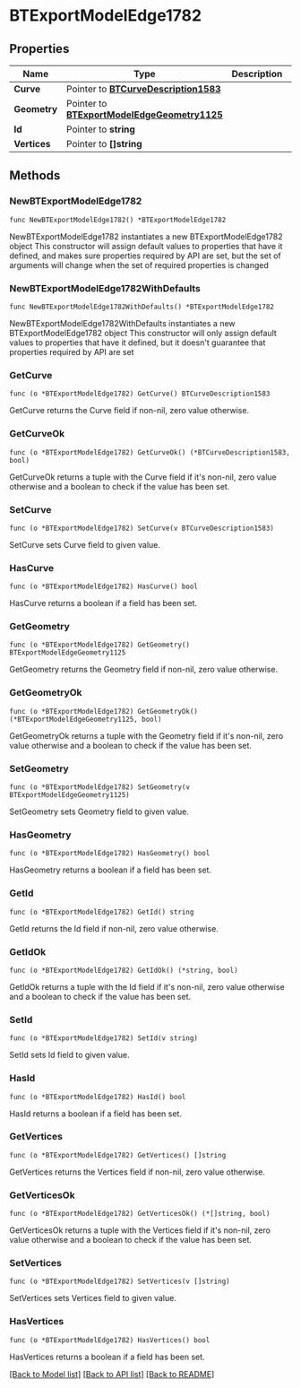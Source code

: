 # BTExportModelEdge1782

## Properties

Name | Type | Description | Notes
------------ | ------------- | ------------- | -------------
**Curve** | Pointer to [**BTCurveDescription1583**](BTCurveDescription1583.md) |  | [optional] 
**Geometry** | Pointer to [**BTExportModelEdgeGeometry1125**](BTExportModelEdgeGeometry1125.md) |  | [optional] 
**Id** | Pointer to **string** |  | [optional] 
**Vertices** | Pointer to **[]string** |  | [optional] 

## Methods

### NewBTExportModelEdge1782

`func NewBTExportModelEdge1782() *BTExportModelEdge1782`

NewBTExportModelEdge1782 instantiates a new BTExportModelEdge1782 object
This constructor will assign default values to properties that have it defined,
and makes sure properties required by API are set, but the set of arguments
will change when the set of required properties is changed

### NewBTExportModelEdge1782WithDefaults

`func NewBTExportModelEdge1782WithDefaults() *BTExportModelEdge1782`

NewBTExportModelEdge1782WithDefaults instantiates a new BTExportModelEdge1782 object
This constructor will only assign default values to properties that have it defined,
but it doesn't guarantee that properties required by API are set

### GetCurve

`func (o *BTExportModelEdge1782) GetCurve() BTCurveDescription1583`

GetCurve returns the Curve field if non-nil, zero value otherwise.

### GetCurveOk

`func (o *BTExportModelEdge1782) GetCurveOk() (*BTCurveDescription1583, bool)`

GetCurveOk returns a tuple with the Curve field if it's non-nil, zero value otherwise
and a boolean to check if the value has been set.

### SetCurve

`func (o *BTExportModelEdge1782) SetCurve(v BTCurveDescription1583)`

SetCurve sets Curve field to given value.

### HasCurve

`func (o *BTExportModelEdge1782) HasCurve() bool`

HasCurve returns a boolean if a field has been set.

### GetGeometry

`func (o *BTExportModelEdge1782) GetGeometry() BTExportModelEdgeGeometry1125`

GetGeometry returns the Geometry field if non-nil, zero value otherwise.

### GetGeometryOk

`func (o *BTExportModelEdge1782) GetGeometryOk() (*BTExportModelEdgeGeometry1125, bool)`

GetGeometryOk returns a tuple with the Geometry field if it's non-nil, zero value otherwise
and a boolean to check if the value has been set.

### SetGeometry

`func (o *BTExportModelEdge1782) SetGeometry(v BTExportModelEdgeGeometry1125)`

SetGeometry sets Geometry field to given value.

### HasGeometry

`func (o *BTExportModelEdge1782) HasGeometry() bool`

HasGeometry returns a boolean if a field has been set.

### GetId

`func (o *BTExportModelEdge1782) GetId() string`

GetId returns the Id field if non-nil, zero value otherwise.

### GetIdOk

`func (o *BTExportModelEdge1782) GetIdOk() (*string, bool)`

GetIdOk returns a tuple with the Id field if it's non-nil, zero value otherwise
and a boolean to check if the value has been set.

### SetId

`func (o *BTExportModelEdge1782) SetId(v string)`

SetId sets Id field to given value.

### HasId

`func (o *BTExportModelEdge1782) HasId() bool`

HasId returns a boolean if a field has been set.

### GetVertices

`func (o *BTExportModelEdge1782) GetVertices() []string`

GetVertices returns the Vertices field if non-nil, zero value otherwise.

### GetVerticesOk

`func (o *BTExportModelEdge1782) GetVerticesOk() (*[]string, bool)`

GetVerticesOk returns a tuple with the Vertices field if it's non-nil, zero value otherwise
and a boolean to check if the value has been set.

### SetVertices

`func (o *BTExportModelEdge1782) SetVertices(v []string)`

SetVertices sets Vertices field to given value.

### HasVertices

`func (o *BTExportModelEdge1782) HasVertices() bool`

HasVertices returns a boolean if a field has been set.


[[Back to Model list]](../README.md#documentation-for-models) [[Back to API list]](../README.md#documentation-for-api-endpoints) [[Back to README]](../README.md)


